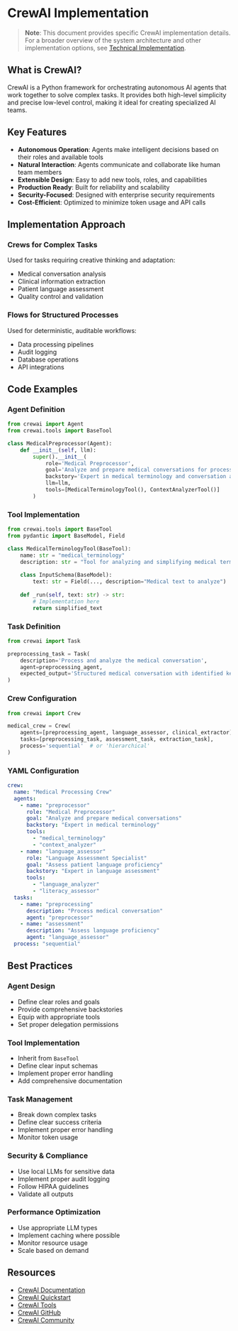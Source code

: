 # CrewAI Implementation

> **Note**: This document provides specific CrewAI implementation details. For a broader overview of the system architecture and other implementation options, see [Technical Implementation](technical_implementation.md).

## What is CrewAI?
CrewAI is a Python framework for orchestrating autonomous AI agents that work together to solve complex tasks. It provides both high-level simplicity and precise low-level control, making it ideal for creating specialized AI teams.

## Key Features
- **Autonomous Operation**: Agents make intelligent decisions based on their roles and available tools
- **Natural Interaction**: Agents communicate and collaborate like human team members
- **Extensible Design**: Easy to add new tools, roles, and capabilities
- **Production Ready**: Built for reliability and scalability
- **Security-Focused**: Designed with enterprise security requirements
- **Cost-Efficient**: Optimized to minimize token usage and API calls

## Implementation Approach

### Crews for Complex Tasks
Used for tasks requiring creative thinking and adaptation:
- Medical conversation analysis
- Clinical information extraction
- Patient language assessment
- Quality control and validation

### Flows for Structured Processes
Used for deterministic, auditable workflows:
- Data processing pipelines
- Audit logging
- Database operations
- API integrations

## Code Examples

### Agent Definition
```python
from crewai import Agent
from crewai.tools import BaseTool

class MedicalPreprocessor(Agent):
    def __init__(self, llm):
        super().__init__(
            role='Medical Preprocessor',
            goal='Analyze and prepare medical conversations for processing',
            backstory='Expert in medical terminology and conversation analysis',
            llm=llm,
            tools=[MedicalTerminologyTool(), ContextAnalyzerTool()]
        )
```

### Tool Implementation
```python
from crewai.tools import BaseTool
from pydantic import BaseModel, Field

class MedicalTerminologyTool(BaseTool):
    name: str = "medical_terminology"
    description: str = "Tool for analyzing and simplifying medical terminology"
    
    class InputSchema(BaseModel):
        text: str = Field(..., description="Medical text to analyze")
        
    def _run(self, text: str) -> str:
        # Implementation here
        return simplified_text
```

### Task Definition
```python
from crewai import Task

preprocessing_task = Task(
    description='Process and analyze the medical conversation',
    agent=preprocessing_agent,
    expected_output='Structured medical conversation with identified key elements'
)
```

### Crew Configuration
```python
from crewai import Crew

medical_crew = Crew(
    agents=[preprocessing_agent, language_assessor, clinical_extractor],
    tasks=[preprocessing_task, assessment_task, extraction_task],
    process='sequential'  # or 'hierarchical'
)
```

### YAML Configuration
```yaml
crew:
  name: "Medical Processing Crew"
  agents:
    - name: "preprocessor"
      role: "Medical Preprocessor"
      goal: "Analyze and prepare medical conversations"
      backstory: "Expert in medical terminology"
      tools:
        - "medical_terminology"
        - "context_analyzer"
    - name: "language_assessor"
      role: "Language Assessment Specialist"
      goal: "Assess patient language proficiency"
      backstory: "Expert in language assessment"
      tools:
        - "language_analyzer"
        - "literacy_assessor"
  tasks:
    - name: "preprocessing"
      description: "Process medical conversation"
      agent: "preprocessor"
    - name: "assessment"
      description: "Assess language proficiency"
      agent: "language_assessor"
  process: "sequential"
```

## Best Practices

### Agent Design
- Define clear roles and goals
- Provide comprehensive backstories
- Equip with appropriate tools
- Set proper delegation permissions

### Tool Implementation
- Inherit from `BaseTool`
- Define clear input schemas
- Implement proper error handling
- Add comprehensive documentation

### Task Management
- Break down complex tasks
- Define clear success criteria
- Implement proper error handling
- Monitor token usage

### Security & Compliance
- Use local LLMs for sensitive data
- Implement proper audit logging
- Follow HIPAA guidelines
- Validate all outputs

### Performance Optimization
- Use appropriate LLM types
- Implement caching where possible
- Monitor resource usage
- Scale based on demand

## Resources
- [CrewAI Documentation](https://docs.crewai.com)
- [CrewAI Quickstart](https://docs.crewai.com/quickstart)
- [CrewAI Tools](https://docs.crewai.com/concepts/tools)
- [CrewAI GitHub](https://github.com/crewAIInc/crewAI)
- [CrewAI Community](https://community.crewai.com)
